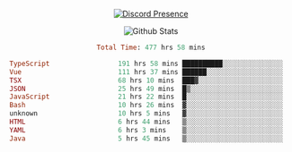<!DOCTYPE html>
<body>
<div align="center">

  [![Discord Presence](https://lanyard.cnrad.dev/api/576097150359044106)](https://discord.com/users/576097150359044106)
  
  ![Github Stats](https://github-readme-stats.vercel.app/api?username=verycrunchy&show_icons=true&theme=radical)

<!--START_SECTION:waka-->

```ruby
Total Time: 477 hrs 58 mins

TypeScript                 191 hrs 58 mins ██████████░░░░░░░░░░░░░░░   40.17 %
Vue                        111 hrs 37 mins ██████░░░░░░░░░░░░░░░░░░░   23.36 %
TSX                        68 hrs 10 mins  ███▓░░░░░░░░░░░░░░░░░░░░░   14.26 %
JSON                       25 hrs 49 mins  █▒░░░░░░░░░░░░░░░░░░░░░░░   05.40 %
JavaScript                 21 hrs 22 mins  █░░░░░░░░░░░░░░░░░░░░░░░░   04.47 %
Bash                       10 hrs 26 mins  ▓░░░░░░░░░░░░░░░░░░░░░░░░   02.18 %
unknown                    10 hrs 5 mins   ▓░░░░░░░░░░░░░░░░░░░░░░░░   02.11 %
HTML                       6 hrs 44 mins   ▒░░░░░░░░░░░░░░░░░░░░░░░░   01.41 %
YAML                       6 hrs 3 mins    ▒░░░░░░░░░░░░░░░░░░░░░░░░   01.27 %
Java                       5 hrs 45 mins   ▒░░░░░░░░░░░░░░░░░░░░░░░░   01.20 %
```

<!--END_SECTION:waka-->
</div>
</body>
</html>

